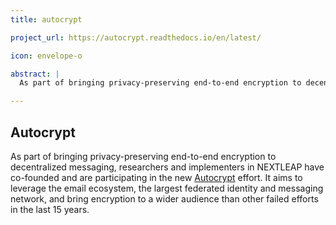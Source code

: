 ```yaml
---
title: autocrypt

project_url: https://autocrypt.readthedocs.io/en/latest/

icon: envelope-o

abstract: |
  As part of bringing privacy-preserving end-to-end encryption to decentralized messaging, researchers and implementers in NEXTLEAP have co-founded and are participating in the new <a href="https://autocrypt.readthedocs.io/en/latest/">Autocrypt</a> effort. It aims to leverage the email ecosystem, the largest federated identity and messaging network, and bring encryption to a wider audience than other failed efforts in the last 15 years.

---
```


## Autocrypt

As part of bringing privacy-preserving end-to-end encryption to decentralized messaging, researchers and implementers in NEXTLEAP have co-founded and are participating in the new <a href="https://autocrypt.readthedocs.io/en/latest/">Autocrypt</a> effort. It aims to leverage the email ecosystem, the largest federated identity and messaging network, and bring encryption to a wider audience than other failed efforts in the last 15 years.
